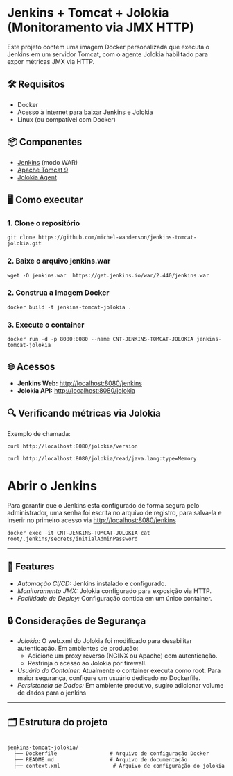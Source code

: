 # Jenkins + Tomcat + Jolokia (Monitoramento via JMX HTTP)

Este projeto contém uma imagem Docker personalizada que executa o Jenkins em um servidor Tomcat, com o agente Jolokia habilitado para expor métricas JMX via HTTP.


## 🛠️ Requisitos

- Docker
- Acesso à internet para baixar Jenkins e Jolokia
- Linux (ou compatível com Docker)

## 📦 Componentes

- [Jenkins](https://www.jenkins.io/) (modo WAR)
- [Apache Tomcat 9](https://tomcat.apache.org/)
- [Jolokia Agent](https://jolokia.org/) 



##  🖥️ Como executar


### 1.  Clone o repositório

```
git clone https://github.com/michel-wanderson/jenkins-tomcat-jolokia.git
```



### 2. Baixe o arquivo jenkins.war
```
wget -O jenkins.war  https://get.jenkins.io/war/2.440/jenkins.war
```



### 2. Construa a Imagem Docker

```
docker build -t jenkins-tomcat-jolokia .
```


### 3. Execute o container

```
docker run -d -p 8080:8080 --name CNT-JENKINS-TOMCAT-JOLOKIA jenkins-tomcat-jolokia
```


## 🌐 Acessos
- **Jenkins Web:** [http://localhost:8080/jenkins](http://localhost:8080/jenkins)
- **Jolokia API:** [http://localhost:8080/jolokia](http://localhost:8080/jolokia)


## 🔍 Verificando métricas via Jolokia
Exemplo de chamada:

```
curl http://localhost:8080/jolokia/version

curl http://localhost:8080/jolokia/read/java.lang:type=Memory
```


# Abrir o Jenkins
Para garantir que o Jenkins está configurado de forma segura pelo administrador, uma senha foi escrita no arquivo de registro, para salva-la e inserir no primeiro acesso via  [http://localhost:8080/jenkins](http://localhost:8080/jenkins)

```
docker exec -it CNT-JENKINS-TOMCAT-JOLOKIA cat root/.jenkins/secrets/initialAdminPassword
```

---
## 🌟 Features

- *Automação CI/CD:* Jenkins instalado e configurado.
- *Monitoramento JMX:* Jolokia configurado para exposição via HTTP.
- *Facilidade de Deploy:* Configuração contida em um único container.


## 🔒 Considerações de Segurança

- *Jolokia:* O web.xml do Jolokia foi modificado para desabilitar autenticação. Em ambientes de produção:
  - Adicione um proxy reverso (NGINX ou Apache) com autenticação.
  - Restrinja o acesso ao Jolokia por firewall.
- *Usuário do Container:* Atualmente o container executa como root. Para maior segurança, configure um usuário dedicado no Dockerfile.
- *Persistencia de Dados:* Em ambiente produtivo, sugiro adicionar volume de dados para o jenkins


---

## 🗂️ Estrutura do projeto

```shell

jenkins-tomcat-jolokia/
  ├── Dockerfile                 # Arquivo de configuração Docker
  ├── README.md                  # Arquivo de documentação
  ├── context.xml                 # Arquivo de configuração do jolokia
  ```

